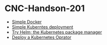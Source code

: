 # CNC-Handson-201
- [Simple Docker](simple-docker/README.md)
- [Simple Kuberntes deployment](simple-k8s/README.md)
- [Try Helm; the Kubernetes package manager](try-helm/README.md)
- [Deploy a Kubernetes Oprator](try-operator/README.md)
